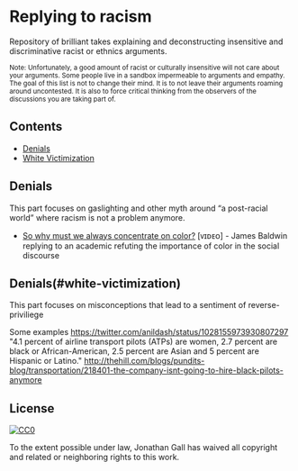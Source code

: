 # Replying to racism

Repository of brilliant takes explaining and deconstructing insensitive and discriminative racist or ethnics arguments.

<sub>Note: Unfortunately, a good amount of racist or culturally insensitive will not care about your arguments. Some people live in a sandbox impermeable to arguments and empathy. The goal of this list is not to change their mind. It is to not leave their arguments roaming around uncontested. It is also to force critical thinking from the observers of the discussions you are taking part of.</sub>

## Contents

- [Denials](#denial)
- [White Victimization](#white-victimization)


## Denials
This part focuses on gaslighting and other myth around “a post-racial world” where racism is not a problem anymore.

- [So why must we always concentrate on color?](https://youtu.be/_fZQQ7o16yQ?t=1m21s) [ᴠɪᴅᴇᴏ] - James Baldwin replying to an academic refuting the importance of color in the social discourse 

## Denials(#white-victimization)
This part focuses on misconceptions that lead to a sentiment of reverse-priviliege

Some examples
https://twitter.com/anildash/status/1028155973930807297
"4.1 percent of airline transport pilots (ATPs) are women, 2.7 percent are black or African-American, 2.5 percent are Asian and 5 percent are Hispanic or Latino." http://thehill.com/blogs/pundits-blog/transportation/218401-the-company-isnt-going-to-hire-black-pilots-anymore




## License

[![CC0](http://mirrors.creativecommons.org/presskit/buttons/88x31/svg/cc-zero.svg)](https://creativecommons.org/publicdomain/zero/1.0/)

To the extent possible under law, Jonathan Gall has waived all copyright and related or neighboring rights to this work.
